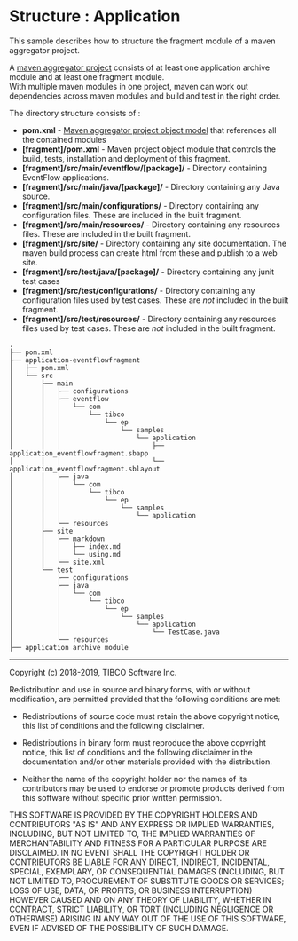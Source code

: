 # Structure : Application

This sample describes how to structure the fragment module of a maven aggregator project.

A [maven aggregator project](http://maven.apache.org/pom.html#Aggregation) consists of at least one application archive module and at least one fragment module.  
With multiple maven modules in one project, maven can work out dependencies across maven modules and build and test in the right order.

The directory structure consists of :

* **pom.xml** - [Maven aggregator project object model](http://maven.apache.org/pom.html#Aggregation) that references all the contained modules
* **[fragment]/pom.xml** - Maven project object module that controls the build, tests, installation and deployment of this fragment.
* **[fragment]/src/main/eventflow/[package]/** - Directory containing EventFlow applications.
* **[fragment]/src/main/java/[package]/** - Directory containing any Java source.
* **[fragment]/src/main/configurations/** - Directory containing any configuration files.  These are included in the built fragment.
* **[fragment]/src/main/resources/** - Directory containing any resources files.  These are included in the built fragment.
* **[fragment]/src/site/** - Directory containing any site documentation.  The maven build process can create html from these and publish to a web site.
* **[fragment]/src/test/java/[package]/** - Directory containing any junit test cases
* **[fragment]/src/test/configurations/** - Directory containing any configuration files used by test cases.  These are *not* included in the built fragment.
* **[fragment]/src/test/resources/** - Directory containing any resources files used by test cases.  These are *not* included in the built fragment.

```
.
├── pom.xml
├── application-eventflowfragment
│   ├── pom.xml
│   └── src
│       ├── main
│       │   ├── configurations
│       │   ├── eventflow
│       │   │   └── com
│       │   │       └── tibco
│       │   │           └── ep
│       │   │               └── samples
│       │   │                   └── application
│       │   │                       ├── application_eventflowfragment.sbapp
│       │   │                       └── application_eventflowfragment.sblayout
│       │   ├── java
│       │   │   └── com
│       │   │       └── tibco
│       │   │           └── ep
│       │   │               └── samples
│       │   │                   └── application
│       │   └── resources
│       ├── site
│       │   ├── markdown
│       │   │   ├── index.md
│       │   │   └── using.md
│       │   └── site.xml
│       └── test
│           ├── configurations
│           ├── java
│           │   └── com
│           │       └── tibco
│           │           └── ep
│           │               └── samples
│           │                   └── application
│           │                       └── TestCase.java
│           └── resources
├── application archive module
```

---
Copyright (c) 2018-2019, TIBCO Software Inc.

Redistribution and use in source and binary forms, with or without
modification, are permitted provided that the following conditions are met:

* Redistributions of source code must retain the above copyright notice, this
  list of conditions and the following disclaimer.

* Redistributions in binary form must reproduce the above copyright notice,
  this list of conditions and the following disclaimer in the documentation
  and/or other materials provided with the distribution.

* Neither the name of the copyright holder nor the names of its
  contributors may be used to endorse or promote products derived from
  this software without specific prior written permission.

THIS SOFTWARE IS PROVIDED BY THE COPYRIGHT HOLDERS AND CONTRIBUTORS "AS IS"
AND ANY EXPRESS OR IMPLIED WARRANTIES, INCLUDING, BUT NOT LIMITED TO, THE
IMPLIED WARRANTIES OF MERCHANTABILITY AND FITNESS FOR A PARTICULAR PURPOSE ARE
DISCLAIMED. IN NO EVENT SHALL THE COPYRIGHT HOLDER OR CONTRIBUTORS BE LIABLE
FOR ANY DIRECT, INDIRECT, INCIDENTAL, SPECIAL, EXEMPLARY, OR CONSEQUENTIAL
DAMAGES (INCLUDING, BUT NOT LIMITED TO, PROCUREMENT OF SUBSTITUTE GOODS OR
SERVICES; LOSS OF USE, DATA, OR PROFITS; OR BUSINESS INTERRUPTION) HOWEVER
CAUSED AND ON ANY THEORY OF LIABILITY, WHETHER IN CONTRACT, STRICT LIABILITY,
OR TORT (INCLUDING NEGLIGENCE OR OTHERWISE) ARISING IN ANY WAY OUT OF THE USE
OF THIS SOFTWARE, EVEN IF ADVISED OF THE POSSIBILITY OF SUCH DAMAGE.
